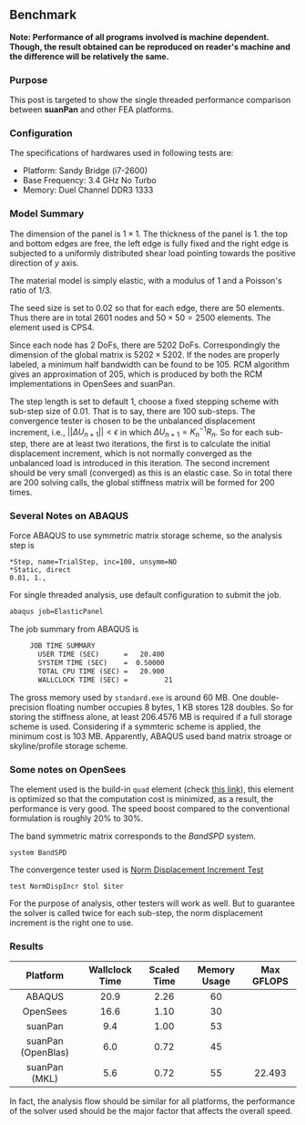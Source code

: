 Benchmark
---------

**Note: Performance of all programs involved is machine dependent. Though, the result obtained can be reproduced on reader's machine and the difference will be relatively the same.**

### Purpose

This post is targeted to show the single threaded performance comparison between **suanPan** and other FEA platforms.

### Configuration

The specifications of hardwares used in following tests are:

-   Platform: Sandy Bridge (i7-2600)
-   Base Frequency: 3.4 GHz No Turbo
-   Memory: Duel Channel DDR3 1333

### Model Summary

The dimension of the panel is $1\times1$. The thickness of the panel is $1$. the top and bottom edges are free, the left edge is fully fixed and the right edge is subjected to a uniformly distributed shear load pointing towards the positive direction of $y$ axis.

The material model is simply elastic, with a modulus of $1$ and a Poisson's ratio of $1/3$.

The seed size is set to $0.02$ so that for each edge, there are $50$ elements. Thus there are in total $2601$ nodes and $50\times50=2500$ elements. The element used is CPS4.

Since each node has $2$ DoFs, there are $5202$ DoFs. Correspondingly the dimension of the global matrix is $5202\times5202$. If the nodes are properly labeled, a minimum half bandwidth can be found to be $105$. RCM algorithm gives an approximation of $205$, which is produced by both the RCM implementations in OpenSees and suanPan.

The step length is set to default $1$, choose a fixed stepping scheme with sub-step size of $0.01$. That is to say, there are $100$ sub-steps. The convergence tester is chosen to be the unbalanced displacement increment, i.e., $\Big|\Big|\Delta{}U_{n+1}\Big|\Big|<\epsilon$ in which $\Delta{}U_{n+1}=K^{-1}_nR_n$. So for each sub-step, there are at least two iterations, the first is to calculate the initial displacement increment, which is not normally converged as the unbalanced load is introduced in this iteration. The second increment should be very small (converged) as this is an elastic case. So in total there are $200$ solving calls, the global stiffness matrix will be formed for $200$ times.

### Several Notes on ABAQUS

Force ABAQUS to use symmetric matrix storage scheme, so the analysis step is

``` text
*Step, name=TrialStep, inc=100, unsymm=NO
*Static, direct
0.01, 1., 
```

For single threaded analysis, use default configuration to submit the job.

``` bash
abaqus job=ElasticPanel
```

The job summary from ABAQUS is

``` tex
     JOB TIME SUMMARY
       USER TIME (SEC)      =   20.400    
       SYSTEM TIME (SEC)    =  0.50000    
       TOTAL CPU TIME (SEC) =   20.900    
       WALLCLOCK TIME (SEC) =         21
```

The gross memory used by `standard.exe` is around $60$ MB. One double-precision floating number occupies $8$ bytes, $1$ KB stores $128$ doubles. So for storing the stiffness alone, at least $206.4576$ MB is required if a full storage scheme is used. Considering if a symmteric scheme is applied, the minimum cost is $103$ MB. Apparently, ABAQUS used band matrix stroage or skyline/profile storage scheme.

### Some notes on OpenSees

The element used is the build-in `quad` element (check [this link](http://opensees.berkeley.edu/wiki/index.php/Quad_Element)), this element is optimized so that the computation cost is minimized, as a result, the performance is very good. The speed boost compared to the conventional formulation is roughly $20\%$ to $30\%$.

The band symmetric matrix corresponds to the *BandSPD* system.

``` text
system BandSPD
```

The convergence tester used is [Norm Displacement Increment Test](http://opensees.berkeley.edu/wiki/index.php/Norm_Displacement_Increment_Test)

``` text
test NormDispIncr $tol $iter
```

For the purpose of analysis, other testers will work as well. But to guarantee the solver is called twice for each sub-step, the norm displacement increment is the right one to use.

### Results

|      Platform      | Wallclock Time | Scaled Time | Memory Usage | Max GFLOPS |
|:------------------:|:--------------:|:-----------:|:------------:|:----------:|
|       ABAQUS       |      20.9      |     2.26    |      60      |            |
|      OpenSees      |      16.6      |     1.10    |      30      |            |
|       suanPan      |       9.4      |     1.00    |      53      |            |
| suanPan (OpenBlas) |       6.0      |     0.72    |      45      |            |
|    suanPan (MKL)   |       5.6      |     0.72    |      55      |   22.493   |

In fact, the analysis flow should be similar for all platforms, the performance of the solver used should be the major factor that affects the overall speed.
